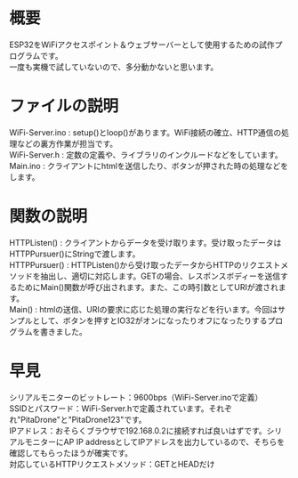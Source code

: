 # 概要
ESP32をWiFiアクセスポイント＆ウェブサーバーとして使用するための試作プログラムです。  
一度も実機で試していないので、多分動かないと思います。

# ファイルの説明
WiFi-Server.ino : setup()とloop()があります。WiFi接続の確立、HTTP通信の処理などの裏方作業が担当です。  
WiFi-Server.h   : 定数の定義や、ライブラリのインクルードなどをしています。  
Main.ino        : クライアントにhtmlを送信したり、ボタンが押された時の処理などをします。

# 関数の説明
HTTPListen()    : クライアントからデータを受け取ります。受け取ったデータはHTTPPursuer()にStringで渡します。  
HTTPPursuer()   : HTTPListen()から受け取ったデータからHTTPのリクエストメソッドを抽出し、適切に対応します。GETの場合、レスポンスボディーを送信するためにMain()関数が呼び出されます。また、この時引数としてURIが渡されます。  
Main()          : htmlの送信、URIの要求に応じた処理の実行などを行います。今回はサンプルとして、ボタンを押すとIO32がオンになったりオフになったりするプログラムを書きました。  

# 早見
シリアルモニターのビットレート：9600bps（WiFi-Server.inoで定義）  
SSIDとパスワード：WiFi-Server.hで定義されています。それぞれ"PitaDrone"と"PitaDrone123"です。  
IPアドレス：おそらくブラウザで192.168.0.2に接続すれば良いはずです。シリアルモニターにAP IP addressとしてIPアドレスを出力しているので、そちらを確認してもらったほうが確実です。  
対応しているHTTPリクエストメソッド：GETとHEADだけ
